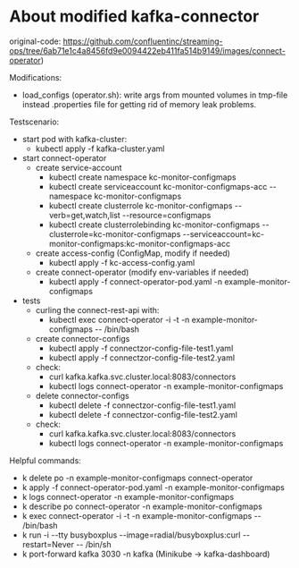 # About modified kafka-connector

original-code: https://github.com/confluentinc/streaming-ops/tree/6ab71e1c4a8456fd9e0094422eb411fa514b9149/images/connect-operator)

Modifications:
- load_configs (operator.sh): write args from mounted volumes in tmp-file instead .properties file for getting rid of memory leak problems.

Testscenario:
* start pod with kafka-cluster: 
    * kubectl apply -f kafka-cluster.yaml
* start connect-operator
    * create service-account
        * kubectl create namespace kc-monitor-configmaps
        * kubectl create serviceaccount kc-monitor-configmaps-acc --namespace kc-monitor-configmaps
        * kubectl create clusterrole kc-monitor-configmaps --verb=get,watch,list --resource=configmaps
        * kubectl create clusterrolebinding kc-monitor-configmaps --clusterrole=kc-monitor-configmaps --serviceaccount=kc-monitor-configmaps:kc-monitor-configmaps-acc
    * create access-config (ConfigMap, modify if needed)
        * kubectl apply -f kc-access-config.yaml
    * create connect-operator (modify env-variables if needed)
        * kubectl apply -f connect-operator-pod.yaml -n example-monitor-configmaps
* tests
    * curling the connect-rest-api with:
        * kubectl exec connect-operator -i -t -n example-monitor-configmaps -- /bin/bash
    * create connector-configs
        * kubectl apply -f connectzor-config-file-test1.yaml
        * kubectl apply -f connectzor-config-file-test2.yaml
    * check:
        * curl kafka.kafka.svc.cluster.local:8083/connectors
        * kubectl logs connect-operator -n example-monitor-configmaps
    * delete connector-configs
        * kubectl delete -f connectzor-config-file-test1.yaml
        * kubectl delete -f connectzor-config-file-test2.yaml
    * check:
        * curl kafka.kafka.svc.cluster.local:8083/connectors
        * kubectl logs connect-operator -n example-monitor-configmaps


Helpful commands:
* k delete po -n example-monitor-configmaps connect-operator
* k apply -f connect-operator-pod.yaml -n example-monitor-configmaps
* k logs connect-operator -n example-monitor-configmaps
* k describe po connect-operator -n example-monitor-configmaps
* k exec connect-operator -i -t -n example-monitor-configmaps -- /bin/bash
* k run -i --tty busyboxplus --image=radial/busyboxplus:curl --restart=Never -- /bin/sh
* k port-forward kafka 3030 -n kafka (Minikube -> kafka-dashboard)